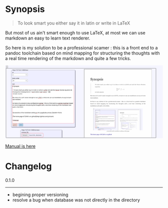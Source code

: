 # Synopsis

> To look smart you either say it in latin or write in LaTeX 

But most of us ain't smart enough to use LaTeX, at most we can use markdown an easy to learn text renderer.

So here is my solution to be a professional scamer : this is a front end to a pandoc toolchain based on mind mapping for structuring the thoughts with a real time rendering of the markdown and quite a few tricks.


![screenshot of the markdown editing ot this page](./assets/aide.annexe.2)



[Manual is here](https://raw.githubusercontent.com/jul/scam/refs/heads/main/assets/aide.book.pdf)

# Changelog

0.1.0
*****

- begining proper versioning
- resolve a bug when database was not directly in the directory


